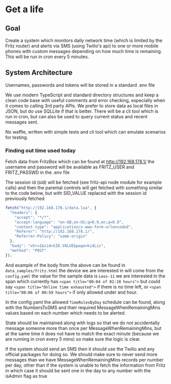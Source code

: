 # Get a life

## Goal

Create a system which monitors daily network time (which is limited
by the Fritz router) and alerts via SMS (using Twilio's api)
to one or more mobile phones with custom messages depending on
how much time is remaining. This will be run in cron every 5 minutes.

## System Architecture

Usernames, passwords and tokens will be stored in a standard .env file

We use modern TypeScript and standard directory structures and 
keep a clean code base with useful comments
and error checking, especially when it comes to calling 3rd party APIs.
We prefer to store data as local files in JSON, but do use SQLLite
if that is better. There will be a cli tool which is run in cron,
but can also be used to query current status and recent messages sent.

No waffle, written with simple tests and cli tool which can 
emulate scenarios for testing.

### Finding out time used today

Fetch data from FritzBox which can be found at http://192.168.178.1/
the username and password will be available as FRITZ_USER and FRITZ_PASSWD
in the .env file

The session id (sid) will be fetched (see fritz-api node module for
example calls) and then the parental controls will get fetched with
something similar to the code below, but with SID_VALUE replaced with
the session id previously fetched

```js
fetch("http://192.168.178.1/data.lua", {
  "headers": {
    "accept": "*/*",
    "accept-language": "en-GB,en-US;q=0.9,en;q=0.8",
    "content-type": "application/x-www-form-urlencoded",
    "Referer": "http://192.168.178.1/",
    "Referrer-Policy": "same-origin"
  },
  "body": "xhr=1&sid=SID_VALUE&page=kidLis",
  "method": "POST"
});
```

And example of the body from the above can be found in `data_samples/fritz.html`
the device we are interested in will come from the `config.yaml` the
value for the sample data is `Leos-11` we are interested in the
span which currently has `<span title="00:04 of 02:10 hours">` but 
could say `<span title="Online time exhausted">` if there is no time left,
or `<span title="00:06 of 00:59 hours">` if only allowed under and hour.

In the config.yaml the allowed `TimeRulesByDay` schedule can be found,
along with the NumbersToSMS and their required MessageWhenRemainingMins
values based on each number which needs to be alerted.

State should be maintained along with logs so that we do not accidentally
message someone more than once per MessageWhenRemainingMins, but at the
same time it does not have to match the exact minute (because we are running
in cron every 5 mins) so make sure the logic is clear.

If the system should send an SMS then it should use the Twilio
and any official packages for doing so.  We should make sure to never
send more messages than we have MessageWhenRemainingMins records
per number per day, other than if the system is unable to fetch
the information from Fritz in which case it should be sent one
in the day to any number with the isAdmin flag as true